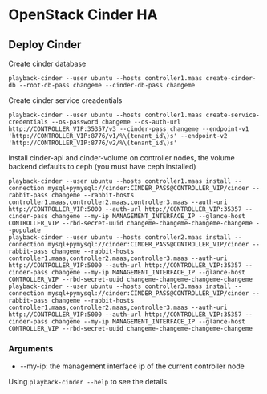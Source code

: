 # OpenStack Cinder HA

## Deploy Cinder

Create cinder database

    playback-cinder --user ubuntu --hosts controller1.maas create-cinder-db --root-db-pass changeme --cinder-db-pass changeme

Create cinder service creadentials

    playback-cinder --user ubuntu --hosts controller1.maas create-service-credentials --os-password changeme --os-auth-url http://CONTROLLER_VIP:35357/v3 --cinder-pass changeme --endpoint-v1 'http://CONTROLLER_VIP:8776/v1/%\(tenant_id\)s' --endpoint-v2 'http://CONTROLLER_VIP:8776/v2/%\(tenant_id\)s'

Install cinder-api and cinder-volume on controller nodes, the volume backend defaults to ceph (you must have ceph installed)

    playback-cinder --user ubuntu --hosts controller1.maas install --connection mysql+pymysql://cinder:CINDER_PASS@CONTROLLER_VIP/cinder --rabbit-pass changeme --rabbit-hosts controller1.maas,controller2.maas,controller3.maas --auth-uri http://CONTROLLER_VIP:5000 --auth-url http://CONTROLLER_VIP:35357 --cinder-pass changeme --my-ip MANAGEMENT_INTERFACE_IP --glance-host CONTROLLER_VIP --rbd-secret-uuid changeme-changeme-changeme-changeme --populate
    playback-cinder --user ubuntu --hosts controller2.maas install --connection mysql+pymysql://cinder:CINDER_PASS@CONTROLLER_VIP/cinder --rabbit-pass changeme --rabbit-hosts controller1.maas,controller2.maas,controller3.maas --auth-uri http://CONTROLLER_VIP:5000 --auth-url http://CONTROLLER_VIP:35357 --cinder-pass changeme --my-ip MANAGEMENT_INTERFACE_IP --glance-host CONTROLLER_VIP --rbd-secret-uuid changeme-changeme-changeme-changeme
    playback-cinder --user ubuntu --hosts controller3.maas install --connection mysql+pymysql://cinder:CINDER_PASS@CONTROLLER_VIP/cinder --rabbit-pass changeme --rabbit-hosts controller1.maas,controller2.maas,controller3.maas --auth-uri http://CONTROLLER_VIP:5000 --auth-url http://CONTROLLER_VIP:35357 --cinder-pass changeme --my-ip MANAGEMENT_INTERFACE_IP --glance-host CONTROLLER_VIP --rbd-secret-uuid changeme-changeme-changeme-changeme

### Arguments

* --my-ip: the management interface ip of the current controller node

Using `playback-cinder --help` to see the details.